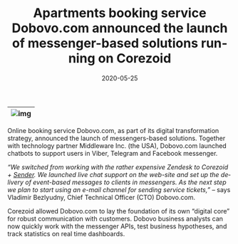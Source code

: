 ﻿---
date: '2020-05-25'
url: 'dobovo-messenger-corezoid'
next: 'varus-spirin-corezoid-digital-core'
title: 'Apartments booking service Dobovo.com announced the launch of messenger-based solutions running on Corezoid'
description: 'Corezoid allowed Dobovo.com to lay the foundation of its own “digital core” for robust communication with customers.'
image: '/images/dobovo-corezoid.png'
category:
    - 'Use cases'
subcategory:
	- 'Enterprise'
tags:
    - 'dobovo'
    - 'messenger'
    - 'viber'
    - 'telegram'
    - 'facebook'
    - 'corezoid'
lang: 'en'
---

| ![img](../images/dobovo-corezoid.png) |
| :---: |

Online booking service Dobovo.com, as part of its digital transformation strategy, announced the launch of messengers-based solutions. Together with technology partner Middleware Inc. (the USA), Dobovo.com launched chatbots to support users in Viber, Telegram and Facebook messenger.


*“We switched from working with the rather expensive Zendesk to Corezoid + [Sender](https://sender.mobi). We launched live chat support on the web-site and set up the delivery of event-based messages to clients in messengers. As the next step we plan to start using an e-mail channel for sending service tickets,”* – says Vladimir Bezlyudny, Chief Technical Officer (CTO) Dobovo.com.
  

Corezoid allowed Dobovo.com to lay the foundation of its own “digital core” for robust communication with customers. Dobovo business analysts can now quickly work with the messenger APIs, test business hypotheses, and track statistics on real time dashboards.
